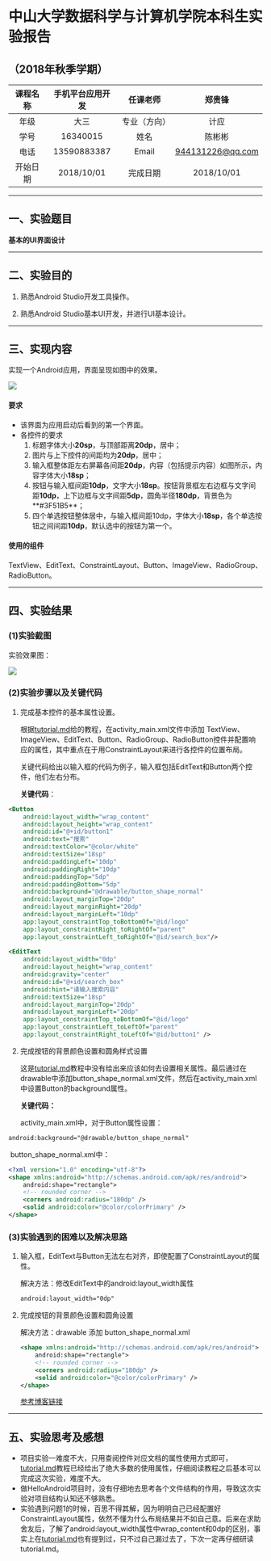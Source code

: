 # 中山大学数据科学与计算机学院本科生实验报告
## （2018年秋季学期）
| 课程名称 | 手机平台应用开发 | 任课老师 | 郑贵锋 |
| :------------: | :-------------: | :------------: | :-------------: |
| 年级 | 大三 | 专业（方向） | 计应 |
| 学号 | 16340015 | 姓名 | 陈彬彬 |
| 电话 | 13590883387 | Email | 944131226@qq.com |
| 开始日期 | 2018/10/01 | 完成日期 |2018/10/01|

---

## 一、实验题目

**基本的UI界面设计**

---

## 二、实验目的

1. 熟悉Android Studio开发工具操作。

2. 熟悉Android Studio基本UI开发，并进行UI基本设计。



***

## 三、实现内容

实现一个Android应用，界面呈现如图中的效果。 

![](https://chenbb-1257745007.cos.ap-guangzhou.myqcloud.com/blog/20181010134337.png)

#### 要求

- 该界面为应用启动后看到的第一个界面。  
- 各控件的要求
  1. 标题字体大小**20sp**，与顶部距离**20dp**，居中；
  2. 图片与上下控件的间距均为**20dp**，居中；  
  3. 输入框整体距左右屏幕各间距**20dp**，内容（包括提示内容）如图所示，内容字体大小**18sp**；  
  4. 按钮与输入框间距**10dp**，文字大小**18sp**。按钮背景框左右边框与文字间距**10dp**，上下边框与文字间距**5dp**，圆角半径**180dp**，背景色为**#3F51B5**；  
  5. 四个单选按钮整体居中，与输入框间距10dp，字体大小**18sp**，各个单选按钮之间间距**10dp**，默认选中的按钮为第一个。

#### 使用的组件

  TextView、EditText、ConstraintLayout、Button、ImageView、RadioGroup、RadioButton。 



---

## 四、实验结果
### (1)实验截图

实验效果图：

![](https://chenbb-1257745007.cos.ap-guangzhou.myqcloud.com/blog/20181010145250.png)




### (2)实验步骤以及关键代码

1. 完成基本控件的基本属性设置。

   根据[tutorial.md](https://gitee.com/SYSUcarey/PersonalProject1/blob/master/manual/tutorial.md)给的教程，在activity_main.xml文件中添加 TextView、ImageView、EditText、Button、RadioGroup、RadioButton控件并配置响应的属性，其中重点在于用ConstraintLayout来进行各控件的位置布局。

   关键代码给出以输入框的代码为例子，输入框包括EditText和Button两个控件，他们左右分布。

   **关键代码**：

```xml
<Button
    android:layout_width="wrap_content"
    android:layout_height="wrap_content"
    android:id="@+id/button1"
    android:text="搜索"
    android:textColor="@color/white"
    android:textSize="18sp"
    android:paddingLeft="10dp"
    android:paddingRight="10dp"
    android:paddingTop="5dp"
    android:paddingBottom="5dp"
    android:background="@drawable/button_shape_normal"
    android:layout_marginTop="20dp"
    android:layout_marginRight="20dp"
    android:layout_marginLeft="10dp"
    app:layout_constraintTop_toBottomOf="@id/logo"
    app:layout_constraintRight_toRightOf="parent"
    app:layout_constraintLeft_toRightOf="@id/search_box"/>
   
<EditText
    android:layout_width="0dp"
    android:layout_height="wrap_content"
    android:gravity="center"
    android:id="@+id/search_box"
    android:hint="请输入搜索内容"
    android:textSize="18sp"
    android:layout_marginTop="20dp"
    android:layout_marginLeft="20dp"
    app:layout_constraintTop_toBottomOf="@id/logo"
    app:layout_constraintLeft_toLeftOf="parent"
    app:layout_constraintRight_toLeftOf="@id/button1" />
```

2. 完成按钮的背景颜色设置和圆角样式设置

   这是[tutorial.md](https://gitee.com/SYSUcarey/PersonalProject1/blob/master/manual/tutorial.md)教程中没有给出来应该如何去设置相关属性。最后通过在drawable中添加button_shape_normal.xml文件，然后在activity_main.xml中设置Button的background属性。

   **关键代码：**

   activity_main.xml中，对于Button属性设置：

  ```xml
  android:background="@drawable/button_shape_normal"
  ```

​		button_shape_normal.xml中：

```xml
<?xml version="1.0" encoding="utf-8"?>
<shape xmlns:android="http://schemas.android.com/apk/res/android">
    android:shape="rectangle">
    <!-- rounded corner -->
    <corners android:radius="180dp" />
    <solid android:color="@color/colorPrimary" />
</shape>
```

### (3)实验遇到的困难以及解决思路

1. 输入框，EditText与Button无法左右对齐，即使配置了ConstraintLayout的属性。

   解决方法：修改EditText中的android:layout_width属性

   ```xml
   android:layout_width="0dp"
   ```

2. 完成按钮的背景颜色设置和圆角设置

   解决方法：drawable 添加 button_shape_normal.xml

   ```xml
   <shape xmlns:android="http://schemas.android.com/apk/res/android">
       android:shape="rectangle">
       <!-- rounded corner -->
       <corners android:radius="180dp" />
       <solid android:color="@color/colorPrimary" />
   </shape>
   ```

   [参考博客链接](https://blog.csdn.net/never_cxb/article/details/47662129)

   
---

## 五、实验思考及感想

- 项目实验一难度不大，只用查阅控件对应文档的属性使用方式即可，[tutorial.md](https://gitee.com/SYSUcarey/PersonalProject1/blob/master/manual/tutorial.md)教程已经给出了绝大多数的使用属性，仔细阅读教程之后基本可以完成这次实验，难度不大。
- 做HelloAndroid项目时，没有仔细地去思考各个文件结构的作用，导致这次实验对项目结构认知还不够熟悉。
- 实验遇到问题1的时候，百思不得其解，因为明明自己已经配置好ConstraintLayout属性，依然不懂为什么布局结果并不如自己意。后来在求助舍友后，了解了android:layout_width属性中wrap_content和0dp的区别，事实上在[tutorial.md](https://gitee.com/SYSUcarey/PersonalProject1/blob/master/manual/tutorial.md)也有提到过，只不过自己漏过去了，下次一定再仔细研读tutorial.md。

